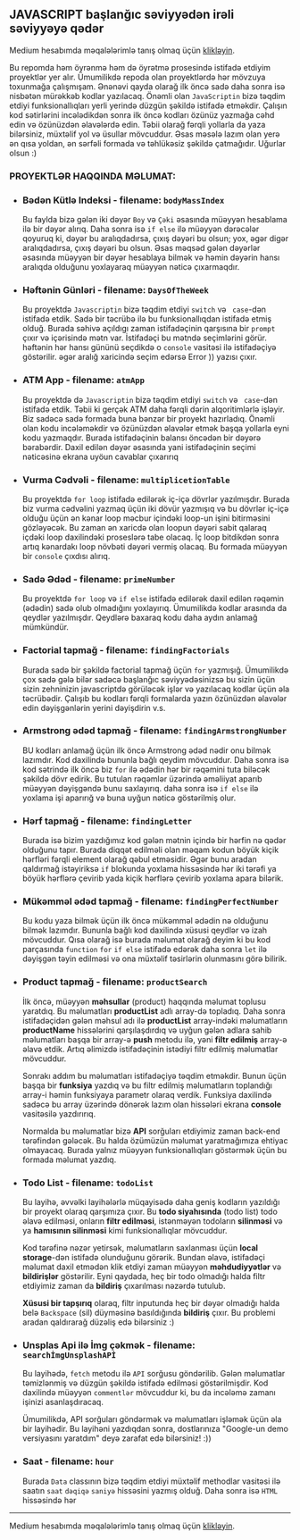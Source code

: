 ## JAVASCRIPT başlanğıc səviyyədən irəli səviyyəyə qədər

Medium hesabımda məqalələrimlə tanış olmaq üçün [klikləyin](https://medium.com/@rasuljangirli).
 

Bu repomda həm öyrənmə həm də öyrətmə prosesində istifadə etdiyim proyektlər yer alır. Ümumilikdə repoda olan proyektlərdə hər mövzuya toxunmağa çalışmışam. Ənənəvi qayda olarağ ilk öncə sadə daha sonra isə nisbətən mürəkkəb kodlar yazılacaq. Önəmli olan `JavaScriptin` bizə təqdim etdiyi funksionallıqları yerli yerində düzgün şəkildə istifadə etməkdir. Çalışın kod sətirlərini incələdikdən sonra ilk öncə kodları özünüz yazmağa cəhd edin və özünüzdən əlavələrdə edin. Təbii olarağ fərqli yollarla da yaza bilərsiniz, müxtəlif yol və üsullar mövcuddur. Əsas məsələ lazım olan yerə ən qısa yoldan, ən sərfəli formada və təhlükəsiz şəkildə çatmağıdır. Uğurlar olsun :)


### PROYEKTLƏR HAQQINDA MƏLUMAT:

  * ### Bədən Kütlə Indeksi - filename: `bodyMassIndex`
    
    Bu faylda bizə gələn iki dəyər `Boy` və `Çəki` əsasında müəyyən hesablama ilə bir dəyər alırıq. Daha sonra isə `if else` ilə müəyyən dərəcələr qoyuruq ki, dəyər bu aralıqdadırsa, çıxış dəyəri bu olsun; yox, əgər digər aralıqdadırsa, çıxış dəyəri bu olsun. Əsas məqsəd gələn dəyərlər əsasında müəyyən bir dəyər hesablaya bilmək və həmin dəyərin hansı aralıqda olduğunu yoxlayaraq müəyyən nəticə çıxarmaqdır.



  * ### Həftənin Günləri - filename: `DaysOfTheWeek`
  
    Bu proyektdə `Javascriptin` bizə təqdim etdiyi `switch` və ` case`-dən istifadə etdik. Sadə bir təcrübə ilə bu funksionallıqdan istifadə etmiş olduğ. Burada səhivə açıldıgı zaman istifadəçinin qarşısına bir `prompt` çıxır və içərisində mətn var. İstifadəçi bu mətndə seçimlərini görür. həftənin hər hansı gününü seçdikdə o `console` vasitəsi ilə istifadəçiyə göstərilir. əgər aralığ xaricində seçim edərsə Error )) yazısı çıxır. 
    

  * ### ATM App - filename: `atmApp`
    
      Bu proyektdə də `Javascriptin` bizə təqdim etdiyi `switch` və ` case`-dən istifadə etdik. Təbii ki gerçək ATM daha fərqli dərin alqoritimlərlə işləyir. Biz sadəcə sadə formada buna bənzər bir proyekt hazırladıq. Önəmli olan kodu incələməkdir və özünüzdən əlavələr etmək başqa yollarla eyni kodu yazmaqdır. Burada istifadəçinin balansı öncədən bir dəyərə bərabərdir. Daxil edilən dəyər əsasında yani istifadəçinin seçimi nəticəsinə ekrana uyöun cavablar çıxarırıq

  * ### Vurma Cədvəli - filename: `multiplicetionTable`
      
      Bu proyektdə `for loop` istifadə edilərək iç-içə dövrlər yazılmışdır. Burada biz vurma cədvəlini yazmaq üçün iki dövür yazmışıq və bu dövrlər iç-içə olduğu üçün ən kənar loop məcbur içindəki loop-un işini bitirməsini gözləyəcək. Bu zaman ən xaricdə olan loopun dəyəri sabit qalaraq içdəki loop daxilindəki proseslərə tabe olacaq. İç loop bitdikdən sonra artıq kənardakı loop növbəti dəyəri vermiş olacaq. Bu formada müəyyən bir `console` çıxdısı alırıq.

  * ### Sadə Ədəd - filename: `primeNumber`
      
      Bu proyektdə `for loop` və `if else` istifadə edilərək daxil edilən rəqəmin (ədədin) sadə olub olmadığını yoxlayırıq. Ümumilikdə kodlar arasında da qeydlər yazılmışdır. Qeydlərə baxaraq kodu daha aydın anlamağ mümkündür.

  * ### Factorial tapmağ - filename: `findingFactorials`
    
      Burada sadə bir şəkildə factorial tapmağ üçün `for` yazmışığ. Ümumilikdə çox sadə gələ bilər sadəcə başlanğıc səviyyədəsinizsə bu sizin üçün sizin zehninizin javascriptdə görüləcək işlər və yazılacaq kodlar üçün əla təcrübədir. Çalışıb bu kodları fərqli formalarda yazın özünüzdən əlavələr edin dəyişgənlərin yerini dəyişdirin v.s.

  * ### Armstrong ədəd tapmağ - filename: `findingArmstrongNumber`
      
    BU kodları anlamağ üçün ilk öncə Armstrong ədəd nədir onu bilmək lazımdır. Kod daxilində bununla bağlı qeydim mövcuddur. Daha sonra isə kod sətrində ilk öncə biz `for` ilə ədədin hər bir rəqəmini tuta biləcək şəkildə dövr edirik. Bu tutulan rəqəmlər üzərində əməliiyat aparıb müəyyən dəyişgəndə bunu saxlayırıq. daha sonra isə `if else` ilə yoxlama işi aparırığ və buna uyğun nəticə göstərilmiş olur.

  * ### Hərf tapmağ - filename: `findingLetter`
      
    Burada isə bizim yazdığımız kod gələn mətnin içində bir hərfin nə qədər olduğunu tapır. Burada diqqət edilməli olan məqam kodun böyük kiçik hərfləri fərqli element olarağ qəbul etməsidir. Əgər bunu aradan qaldırmağ istəyiriksə `if` blokunda yoxlama hissəsində hər iki tərəfi ya böyük hərflərə çevirib yada kiçik hərflərə çevirib yoxlama apara bilərik.


  * ### Mükəmməl ədəd tapmağ - filename: `findingPerfectNumber`
      
    Bu kodu yaza bilmək üçün ilk öncə mükəmməl ədədin nə olduğunu bilmək lazımdır. Bununla bağlı kod daxilində xüsusi qeydlər və izah mövcuddur. Qısa olarağ isə burada məlumat olarağ deyim ki bu kod parçasında `function` `for` `if else` istifadə edərək daha sonra `let` ilə dəyişgən təyin edilməsi və ona müxtəlif təsirlərin olunmasını görə bilirik. 

  * ### Product tapmağ - filename: `productSearch`
      
    İlk öncə, müəyyən **məhsullar** (product) haqqında məlumat toplusu yaratdıq. Bu məlumatları **productList** adlı array-də topladıq. Daha sonra istifadəçidən gələn məhsul adı ilə **productList** array-indəki məlumatların **productName** hissələrini qarşılaşdırdıq və uyğun gələn adlara sahib məlumatları başqa bir array-ə **push** metodu ilə, yəni **filtr edilmiş** array-ə əlavə etdik. Artıq əlimizdə istifadəçinin istədiyi filtr edilmiş məlumatlar mövcuddur. 

    Sonrakı addım bu məlumatları istifadəçiyə təqdim etməkdir. Bunun üçün başqa bir **funksiya** yazdıq və bu filtr edilmiş məlumatların toplandığı array-i həmin funksiyaya parametr olaraq verdik. Funksiya daxilində sadəcə bu array üzərində dönərək lazım olan hissələri ekrana **console** vasitəsilə yazdırırıq.

    Normalda bu məlumatlar bizə **API** sorğuları etdiyimiz zaman back-end tərəfindən gələcək. Bu halda özümüzün məlumat yaratmağımıza ehtiyac olmayacaq. Burada yalnız müəyyən funksionallıqları göstərmək üçün bu formada məlumat yazdıq.

  * ### Todo List - filename: `todoList`
      
    Bu layihə, əvvəlki layihələrlə müqayisədə daha geniş kodların yazıldığı bir proyekt olaraq qarşımıza çıxır. Bu **todo siyahısında** (todo list) todo əlavə edilməsi, onların **filtr edilməsi**, istənməyən todoların **silinməsi** və ya **hamısının silinməsi** kimi funksionallıqlar mövcuddur.

    Kod tərəfinə nəzər yetirsək, məlumatların saxlanması üçün **local storage**-dən istifadə olunduğunu görərik. Bundan əlavə, istifadəçi məlumat daxil etmədən klik etdiyi zaman müəyyən **məhdudiyyətlər** və **bildirişlər** göstərilir. Eyni qaydada, heç bir todo olmadığı halda filtr etdiyimiz zaman da **bildiriş** çıxarılması nəzərdə tutulub.

    **Xüsusi bir tapşırıq** olaraq, filtr inputunda heç bir dəyər olmadığı halda belə `Backspace` (sil) düyməsinə basıldığında **bildiriş** çıxır. Bu problemi aradan qaldırarağ düzəliş edə bilərsiniz :)


  * ### Unsplas Api ilə İmg çəkmək - filename: `searchİmgUnsplashAPİ`
      
    Bu layihədə, `fetch` metodu ilə `API` sorğusu göndərilib. Gələn məlumatlar təmizlənmiş və düzgün şəkildə istifadə edilməsi göstərilmişdir. Kod daxilində müəyyən `commentlər` mövcuddur ki, bu da incələmə zamanı işinizi asanlaşdıracaq.

    Ümumilikdə, API sorğuları göndərmək və məlumatları işləmək üçün əla bir layihədir. Bu layihəni yazdıqdan sonra, dostlarınıza "Google-un demo versiyasını yaratdım" deyə zarafat edə bilərsiniz! :))

  * ### Saat - filename: `hour`
      
    Burada `Data` classının bizə təqdim etdiyi müxtəlif methodlar vasitəsi ilə saatın `saat` `dəqiqə` `saniyə` hissəsini yazmış olduğ. Daha sonra isə `HTML` hissəsində hər 


    
---

Medium hesabımda məqalələrimlə tanış olmaq üçün [klikləyin](https://medium.com/@rasuljangirli).
